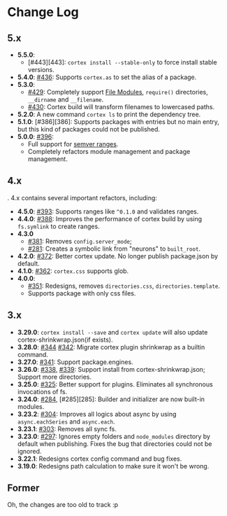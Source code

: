 # Change Log

## 5.x

- **5.5.0**: 
  - [#443][443]: `cortex install --stable-only` to force install stable versions.
- **5.4.0**: [#436][436]: Supports `cortex.as` to set the alias of a package.
- **5.3.0**: 
  - [#429][429]: Completely support [File Modules](http://nodejs.org/api/modules.html#modules_file_modules), `require()` directories, `__dirname` and `__filename`.
  - [#430][430]: Cortex build will transform filenames to lowercased paths.
- **5.2.0**: A new command `cortex ls` to print the dependency tree.
- **5.1.0**: [#386][386]: Supports packages with entries but no main entry, but this kind of packages could not be published.
- **5.0.0**: [#396][396]: 
  - Full support for [semver ranges](https://github.com/mojombo/semver/issues/113). 
  - Completely refactors module management and package management.

## 4.x
.
4.x contains several important refactors, including:

- **4.5.0**: [#393][393]: Supports ranges like `^0.1.0` and validates ranges.
- **4.4.0**: [#388][388]: Improves the performance of cortex build by using `fs.symlink` to create ranges.
- **4.3.0**
  - [#381][381]: Removes `config.server_mode`; 
  - [#281][281]: Creates a symbolic link from "neurons" to `built_root`.
- **4.2.0**: [#372][372]: Better cortex update. 
  No longer publish package.json by default.
- **4.1.0**: [#362][362]: `cortex.css` supports glob.
- **4.0.0**: 
  - [#351][351]: Redesigns, removes `directories.css`, `directories.template`. 
  - Supports package with only css files.

## 3.x

- **3.29.0**: `cortex install --save` and `cortex update` will also update cortex-shrinkwrap.json(if exists).
- **3.28.0**: [#344][344] [#342][342]: Migrate cortex plugin shrinkwrap as a builtin command.
- **3.27.0**: [#341][341]: Support package.engines.
- **3.26.0**: [#338][338], [#339][339]: Support install from cortex-shrinkwrap.json; Support more directories.
- **3.25.0**: [#325][325]: Better support for plugins. Eliminates all synchronous invocations of fs.
- **3.24.0**: [#284][284], [#285][285]: Builder and initializer are now built-in modules.
- **3.23.2**: [#304][304]: Improves all logics about async by using `async.eachSeries` and `async.each`.
- **3.23.1**: [#303][303]: Removes all sync fs.
- **3.23.0**: [#297][297]: Ignores empty folders and `node_modules` directory by default when publishing. Fixes the bug that directories could not be ignored.
- **3.22.1**: Redesigns cortex config command and bug fixes.
- **3.19.0**: Redesigns path calculation to make sure it won't be wrong.


## Former

Oh, the changes are too old to track :p

[436]: https://github.com/cortexjs/cortex/issues/436
[429]: https://github.com/cortexjs/cortex/issues/429
[430]: https://github.com/cortexjs/cortex/issues/430
[396]: https://github.com/cortexjs/cortex/issues/396
[393]: https://github.com/cortexjs/cortex/issues/393
[388]: https://github.com/cortexjs/cortex/issues/388
[381]: https://github.com/cortexjs/cortex/issues/381
[281]: https://github.com/cortexjs/cortex/issues/281
[372]: https://github.com/cortexjs/cortex/issues/372
[362]: https://github.com/cortexjs/cortex/issues/362
[351]: https://github.com/cortexjs/cortex/issues/351
[344]: https://github.com/cortexjs/cortex/issues/344
[342]: https://github.com/cortexjs/cortex/issues/342
[341]: https://github.com/cortexjs/cortex/issues/341
[338]: https://github.com/cortexjs/cortex/issues/338
[339]: https://github.com/cortexjs/cortex/issues/339
[325]: https://github.com/cortexjs/cortex/issues/325
[284]: https://github.com/cortexjs/cortex/issues/284
[304]: https://github.com/cortexjs/cortex/issues/304
[303]: https://github.com/cortexjs/cortex/issues/303
[297]: https://github.com/cortexjs/cortex/issues/297

